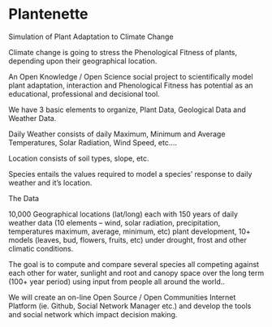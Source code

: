 # Plantenette
Simulation of Plant Adaptation to Climate Change

Climate change is going to stress the Phenological Fitness of plants, depending upon their geographical location.

An Open Knowledge / Open Science social project to scientifically model plant adaptation, interaction and Phenological Fitness has potential as an educational, professional and decisional tool.

We have 3 basic elements to organize, Plant Data, Geological Data and Weather Data.

Daily Weather consists of daily Maximum, Minimum and Average Temperatures, Solar Radiation, Wind Speed, etc….

Location consists of soil types, slope, etc.

Species entails the values required to model a species’ response to daily weather and it’s location.

The Data

10,000 Geographical locations (lat/long) each with
150 years of daily weather data
(10 elements – wind, solar radiation, precipitation, temperatures maximum, average, minimum, etc)
plant development, 10+ models (leaves, bud, flowers, fruits, etc) under drought, frost and other climatic conditions.

The goal is to compute and compare several species all competing against each other for water, sunlight and root and canopy space over the long term (100+ year period) using input from people all around the world..

We will create an on-line Open Source / Open Communities Internet Platform (ie. Github, Social Network Manager etc.) and develop the tools and social network which impact decision making.
